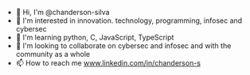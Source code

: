 - 👋 Hi, I'm @chanderson-silva
- 👀 I'm interested in innovation. technology, programming, infosec and cybersec
- 🌱 I'm learning python, C, JavaScript, TypeScript
- 💞️ I'm looking to collaborate on cybersec and infosec and with the community as a whole
- 📫 How to reach me www.linkedin.com/in/chanderson-s

<!---
chanderson-silva/chanderson-silva is a ✨ special ✨ repository because its `README.md` (this file) appears on your GitHub profile.
You can click the Preview link to take a look at your changes.
--->

